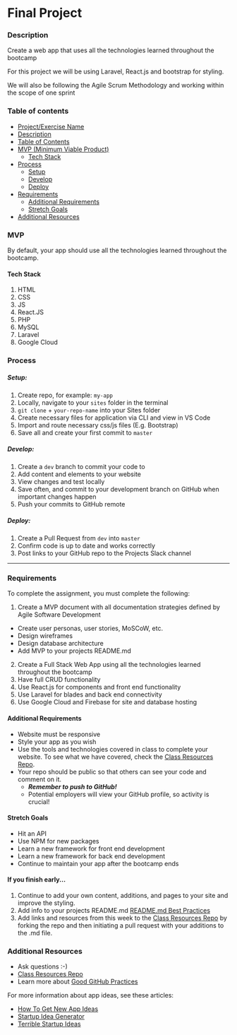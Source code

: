 # Final Project

### Description

Create a web app that uses all the technologies learned throughout the bootcamp

For this project we will be using Laravel, React.js and bootstrap for styling.

We will also be following the Agile Scrum Methodology and working within the scope of one sprint

### Table of contents

<!--ts-->

- [Project/Exercise Name](#Final-Project)
- [Description](#Description)
- [Table of Contents](#table-of-contents)
- [MVP (Minimum Viable Product)](#MVP)
  - [Tech Stack](#Tech-Stack)
- [Process](#process)
  - [Setup](#Setup)
  - [Develop](#Develop)
  - [Deploy](#Deploy)
- [Requirements](#Requirements)
  - [Additional Requirements](#Additional-Requirements)
  - [Stretch Goals](#Stretch-Goals)
- [Additional Resources](#Additional-Resources)
  <!--te-->

### MVP

By default, your app should use all the technologies learned throughout the bootcamp.

#### Tech Stack

1. HTML
2. CSS
3. JS
4. React.JS
5. PHP
6. MySQL
7. Laravel
8. Google Cloud

### Process

##### Setup:

1. Create repo, for example: `my-app`
2. Locally, navigate to your `sites` folder in the terminal
3. `git clone` + `your-repo-name` into your Sites folder
4. Create necessary files for application via CLI and view in VS Code
5. Import and route necessary css/js files (E.g. Bootstrap)
6. Save all and create your first commit to `master`

##### Develop:

1. Create a `dev` branch to commit your code to
2. Add content and elements to your website
3. View changes and test locally
4. Save often, and commit to your development branch on GitHub when important changes happen
5. Push your commits to GitHub remote

##### Deploy:

1. Create a Pull Request from `dev` into `master`
2. Confirm code is up to date and works correctly
3. Post links to your GitHub repo to the Projects Slack channel

---

### Requirements

To complete the assignment, you must complete the following:

1. Create a MVP document with all documentation strategies defined by Agile Software Development

- Create user personas, user stories, MoSCoW, etc.
- Design wireframes
- Design database architecture
- Add MVP to your projects README.md

2. Create a Full Stack Web App using all the technologies learned throughout the bootcamp
3. Have full CRUD functionality
4. Use React.js for components and front end functionality
5. Use Laravel for blades and back end connectivity
6. Use Google Cloud and Firebase for site and database hosting

#### Additional Requirements

- Website must be responsive
- Style your app as you wish
- Use the tools and technologies covered in class to complete your website. To see what we have covered, check the [Class Resources Repo](https://github.com/bootcamp-students/Resources).
- Your repo should be public so that others can see your code and comment on it.
  - _**Remember to push to GitHub!**_
  - Potential employers will view your GitHub profile, so activity is crucial!

#### Stretch Goals

- Hit an API
- Use NPM for new packages
- Learn a new framework for front end development
- Learn a new framework for back end development
- Continue to maintain your app after the bootcamp ends

#### If you finish early...

1. Continue to add your own content, additions, and pages to your site and improve the styling.
2. Add info to your projects README.md [README.md Best Practices](https://gist.github.com/PurpleBooth/109311bb0361f32d87a2)
3. Add links and resources from this week to the [Class Resources Repo](https://github.com/bootcamp-students/Resources) by forking the repo and then initiating a pull request with your additions to the .md file.

### Additional Resources

- Ask questions :-)
- [Class Resources Repo](https://github.com/bootcamp-students/Resources)
- Learn more about [Good GitHub Practices](https://guides.github.com)

For more information about app ideas, see these articles:

- [How To Get New App Ideas](https://www.entrepreneur.com/article/278369)
- [Startup Idea Generator](https://www.kamogo.com/5)
- [Terrible Startup Ideas](https://www.redbull.com/nz-en/weirdest-worst-tech-startup-ideas)
